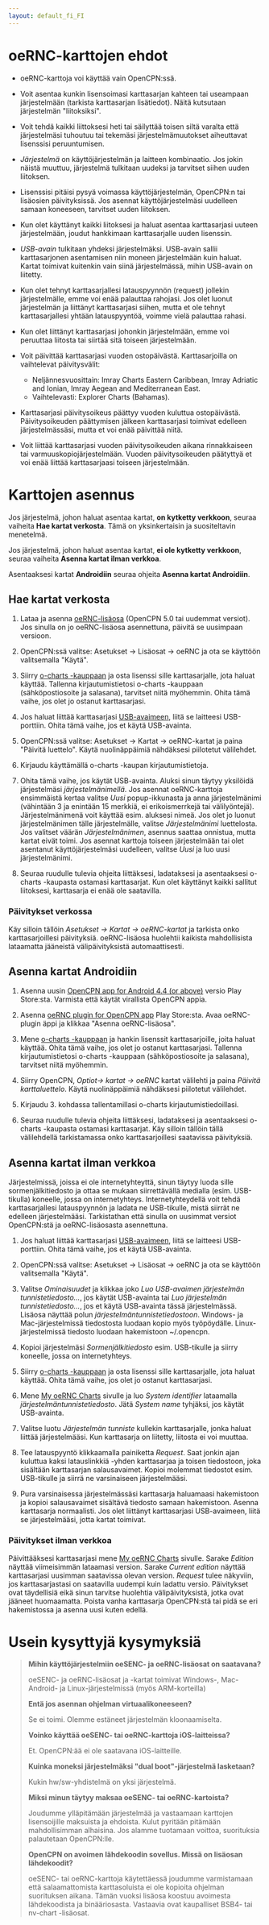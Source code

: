 ```yaml
---
layout: default_fi_FI
---
```


# oeRNC-karttojen ehdot

- oeRNC-karttoja voi käyttää vain OpenCPN:ssä.

- Voit asentaa kunkin lisensoimasi karttasarjan kahteen tai useampaan järjestelmään (tarkista karttasarjan lisätiedot). Näitä kutsutaan järjestelmän "liitoksiksi".

- Voit tehdä kaikki liittoksesi heti tai säilyttää toisen siltä varalta että järjestelmäsi tuhoutuu tai tekemäsi järjestelmämuutokset aiheuttavat lisenssisi peruuntumisen.

- *Järjestelmä* on käyttöjärjestelmän ja laitteen kombinaatio. Jos jokin näistä muuttuu, järjestelmä tulkitaan uudeksi ja tarvitset siihen uuden liitoksen.

- Lisenssisi pitäisi pysyä voimassa käyttöjärjestelmän, OpenCPN:n tai lisäosien päivityksissä. Jos asennat käyttöjärjestelmäsi uudelleen samaan koneeseen, tarvitset uuden liitoksen.

- Kun olet käyttänyt kaikki liitoksesi ja haluat asentaa karttasarjasi uuteen järjestelmään, joudut hankkimaan karttasarjalle uuden lisenssin.

- *USB-avain* tulkitaan yhdeksi järjestelmäksi. USB-avain sallii karttasarjonen asentamisen niin moneen järjestelmään kuin haluat. Kartat toimivat kuitenkin vain siinä järjestelmässä, mihin USB-avain on liitetty.

- Kun olet tehnyt karttasarjallesi latauspyynnön (request) jollekin järjestelmälle, emme voi enää palauttaa rahojasi. Jos olet luonut järjestelmän ja liittänyt karttasarjasi siihen, mutta et ole tehnyt karttasarjallesi yhtään latauspyyntöä, voimme vielä palauttaa rahasi.

- Kun olet liittänyt karttasarjasi johonkin järjestelmään, emme voi peruuttaa liitosta tai siirtää sitä toiseen järjestelmään.

- Voit päivittää karttasarjasi vuoden ostopäivästä. Karttasarjoilla on vaihtelevat päivitysvälit:
    
    - Neljännesvuosittain: Imray Charts Eastern Caribbean, Imray Adriatic and Ionian, Imray Aegean and Mediterranean East.
    - Vaihtelevasti: Explorer Charts (Bahamas).
- Karttasarjasi päivitysoikeus päättyy vuoden kuluttua ostopäivästä. Päivitysoikeuden päättymisen jälkeen karttasarjasi toimivat edelleen järjestelmässäsi, mutta et voi enää päivittää niitä.

- Voit liittää karttasarjasi vuoden päivitysoikeuden aikana rinnakkaiseen tai varmuuskopiojärjestelmään. Vuoden päivitysoikeuden päätyttyä et voi enää liittää karttasarjaasi toiseen järjestelmään.

# Karttojen asennus

Jos järjestelmä, johon haluat asentaa kartat, **on kytketty verkkoon**, seuraa vaiheita **Hae kartat verkosta**. Tämä on yksinkertaisin ja suositeltavin menetelmä.

Jos järjestelmä, johon haluat asentaa kartat, **ei ole kytketty verkkoon**, seuraa vaiheita **Asenna kartat ilman verkkoa**.

Asentaaksesi kartat **Androidiin** seuraa ohjeita **Asenna kartat Androidiin**.

## Hae kartat verkosta

1. Lataa ja asenna [oeRNC-lisäosa](https://opencpn.org/OpenCPN/plugins/oernc.html) (OpenCPN 5.0 tai uudemmat versiot). Jos sinulla on jo oeRNC-lisäosa asennettuna, päivitä se uusimpaan versioon.

2. OpenCPN:ssä valitse: Asetukset → Lisäosat → oeRNC ja ota se käyttöön valitsemalla "Käytä".

3. Siirry [o-charts -kauppaan](https://o-charts.org/shop/14-oernc) ja osta lisenssi sille karttasarjalle, jota haluat käyttää. Tallenna kirjautumistietosi o-charts -kauppaan (sähköpostiosoite ja salasana), tarvitset niitä myöhemmin. Ohita tämä vaihe, jos olet jo ostanut karttasarjasi.

4. Jos haluat liittää karttasarjasi [USB-avaimeen](https://o-charts.org/shop/hardware/38-usb-key-dongle.html), liitä se laitteesi USB-porttiin. Ohita tämä vaihe, jos et käytä USB-avainta.

5. OpenCPN:ssä valitse: Asetukset → Kartat → oeRNC-kartat ja paina "Päivitä luettelo". Käytä nuolinäppäimiä nähdäksesi piilotetut välilehdet.

6. Kirjaudu käyttämällä o-charts -kaupan kirjautumistietoja.

7. Ohita tämä vaihe, jos käytät USB-avainta. Aluksi sinun täytyy yksilöidä järjestelmäsi *järjestelmänimellä*. Jos asennat oeRNC-karttoja ensimmäistä kertaa valitse *Uusi* popup-ikkunasta ja anna järjestelmänimi (vähintään 3 ja enintään 15 merkkiä, ei erikoismerrkejä tai välilyöntejä). Järjestelmänimenä voit käyttää esim. aluksesi nimeä. Jos olet jo luonut järjestelmänimen tälle järjestelmälle, valitse *Järjestelmänimi* luettelosta. Jos valitset väärän *Järjestelmänimen*, asennus saattaa onnistua, mutta kartat eivät toimi. Jos asennat karttoja toiseen järjestelmään tai olet asentanut käyttöjärjestelmäsi uudelleen, valitse *Uusi* ja luo uusi järjestelmänimi.

8. Seuraa ruudulle tulevia ohjeita liittäksesi, ladataksesi ja asentaaksesi o-charts -kaupasta ostamasi karttasarjat. Kun olet käyttänyt kaikki sallitut liitoksesi, karttasarja ei enää ole saatavilla.

### Päivitykset verkossa

Käy silloin tällöin *Asetukset → Kartat → oeRNC-kartat* ja tarkista onko karttasarjoillesi päivityksiä. oeRNC-lisäosa huolehtii kaikista mahdollisista lataamatta jääneistä välipäivityksistä automaattisesti.

## Asenna kartat Androidiin

1. Asenna uusin [OpenCPN app for Android 4.4 (or above)](https://play.google.com/store/apps/details?id=org.opencpn.opencpn) versio Play Store:sta. Varmista että käytät virallista OpenCPN appia.

2. Asenna [oeRNC plugin for OpenCPN app](https://play.google.com/store/apps/details?id=org.opencpn.oerncplugin) Play Store:sta. Avaa oeRNC-plugin äppi ja klikkaa "Asenna oeRNC-lisäosa".

3. Mene [o-charts -kauppaan](https://o-charts.org/shop/14-oernc) ja hankin lisenssit karttasarjoille, joita haluat käyttää. Ohita tämä vaihe, jos olet jo ostanut karttasarjasi. Tallenna kirjautumistietosi o-charts -kauppaan (sähköpostiosoite ja salasana), tarvitset niitä myöhemmin.

4. Siirry OpenCPN, *Optiot→ kartat → oeRNC* kartat välilehti ja paina *Päivitä karttaluettelo*. Käytä nuolinäppäimiä nähdäksesi piilotetut välilehdet.

5. Kirjaudu 3. kohdassa tallentamillasi o-charts kirjautumistiedoillasi.

6. Seuraa ruudulle tulevia ohjeita liittäksesi, ladataksesi ja asentaaksesi o-charts -kaupasta ostamasi karttasarjat. Käy silloin tällöin tällä välilehdellä tarkistamassa onko karttasarjoillesi saatavissa päivityksiä.

## Asenna kartat ilman verkkoa

Järjestelmissä, joissa ei ole internetyhteyttä, sinun täytyy luoda sille sormenjälkitiedosto ja ottaa se mukaan siirrettävällä medialla (esim. USB-tikulla) koneelle, jossa on internetyhteys. Internetyhteydellä voit tehdä karttasarjallesi latauspyynnön ja ladata ne USB-tikulle, mistä siirrät ne edelleen järjestelmääsi. Tarkistathan että sinulla on uusimmat versiot OpenCPN:stä ja oeRNC-lisäosasta asennettuna.

1. Jos haluat liittää karttasarjasi [USB-avaimeen](https://o-charts.org/shop/hardware/38-usb-key-dongle.html), liitä se laitteesi USB-porttiin. Ohita tämä vaihe, jos et käytä USB-avainta.

2. OpenCPN:ssä valitse: Asetukset → Lisäosat → oeRNC ja ota se käyttöön valitsemalla "Käytä".

3. Valitse *Ominaisuudet* ja klikkaa joko *Luo USB-avaimen järjestelmän tunnistetiedosto...*, jos käytät USB-avainta tai *Luo järjestelmän tunnistetiedosto...*, jos et käytä USB-avainta tässä järjestelmässä. Lisäosa näyttää polun *järjestelmäntunnistetiedostoon*. Windows- ja Mac-järjestelmissä tiedostosta luodaan kopio myös työpöydälle. Linux-järjestelmissä tiedosto luodaan hakemistoon ~/.opencpn.

4. Kopioi järjestelmäsi *Sormenjälkitiedosto* esim. USB-tikulle ja siirry koneelle, jossa on internetyhteys.

5. Siirry [o-charts -kauppaan](https://o-charts.org/shop/14-oernc) ja osta lisenssi sille karttasarjalle, jota haluat käyttää. Ohita tämä vaihe, jos olet jo ostanut karttasarjasi.

6. Mene [My oeRNC Charts](https://o-charts.org/shop/module/occharts/occhartsOernc) sivulle ja luo *System identifier* lataamalla *järjestelmäntunnistetiedosto*. Jätä *System name* tyhjäksi, jos käytät USB-avainta.

7. Valitse luotu *Järjestelmän tunniste* kullekin karttasarjalle, jonka haluat liittää järjestelmääsi. Kun karttasarja on liitetty, liitosta ei voi muuttaa.

8. Tee latauspyyntö klikkaamalla painiketta *Request*. Saat jonkin ajan kuluttua kaksi latauslinkkiä -yhden karttasarjaa ja toisen tiedostoon, joka sisältään karttasarjan salausavaimet. Kopioi molemmat tiedostot esim. USB-tikulle ja siirrä ne varsinaiseen järjestelmääsi.

9. Pura varsinaisessa järjestelmässäsi karttasarja haluamaasi hakemistoon ja kopioi salausavaimet sisältävä tiedosto samaan hakemistoon. Asenna karttasarja normaalisti. Jos olet liittänyt karttasarjasi USB-avaimeen, liitä se järjestelmääsi, jotta kartat toimivat.

### Päivitykset ilman verkkoa

Päivittääksesi karttasarjasi mene [My oeRNC Charts](https://o-charts.org/shop/module/occharts/occhartsOernc) sivulle. Sarake *Edition* näyttää viimeisimmän lataamasi version. Sarake *Current edition* näyttää karttasarjasi uusimman saatavissa olevan version. *Request* tulee näkyviin, jos karttasarjastasi on saatavilla uudempi kuin ladattu versio. Päivitykset ovat täydellisiä eikä sinun tarvitse huolehtia välipäivityksistä, jotka ovat jääneet huomaamatta. Poista vanha karttasarja OpenCPN:stä tai pidä se eri hakemistossa ja asenna uusi kuten edellä.

# Usein kysyttyjä kysymyksiä

> **Mihin käyttöjärjestelmiin oeSENC- ja oeRNC-lisäosat on saatavana?**
> 
> oeSENC- ja oeRNC-lisäosat ja -kartat toimivat Windows-, Mac- Android- ja Linux-järjestelmissä (myös ARM-korteilla)
> 
> **Entä jos asennan ohjelman virtuaalikoneeseen?**
> 
> Se ei toimi. Olemme estäneet järjestelmän kloonaamiselta.
> 
> **Voinko käyttää oeSENC- tai oeRNC-karttoja iOS-laitteissa?**
> 
> Et. OpenCPN:ää ei ole saatavana iOS-laitteille.
> 
> **Kuinka moneksi järjestelmäksi "dual boot"-järjestelmä lasketaan?**
> 
> Kukin hw/sw-yhdistelmä on yksi järjestelmä.
> 
> **Miksi minun täytyy maksaa oeSENC- tai oeRNC-kartoista?**
> 
> Joudumme ylläpitämään järjestelmää ja vastaamaan karttojen lisensoijille maksuista ja ehdoista. Kulut pyritään pitämään mahdollisimman alhaisina. Jos alamme tuotamaan voittoa, suorituksia palautetaan OpenCPN:lle.
> 
> **OpenCPN on avoimen lähdekoodin sovellus. Missä on lisäosan lähdekoodit?**
> 
> oeSENC- tai oeRNC-karttoja käytettäessä joudumme varmistamaan että salaamattomista karttasoluista ei ole kopioita ohjelman suorituksen aikana. Tämän vuoksi lisäosa koostuu avoimesta lähdekoodista ja binääriosasta. Vastaavia ovat kaupalliset BSB4- tai nv-chart -lisäosat.
